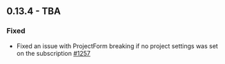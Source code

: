## 0.13.4 - TBA

### Fixed
- Fixed an issue with ProjectForm breaking if no project settings was set on the subscription [#1257](https://github.com/Puzzlepart/did/issues/1257)